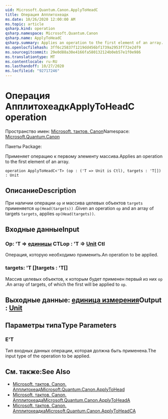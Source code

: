 ```yaml
---
uid: Microsoft.Quantum.Canon.ApplyToHeadC
title: Операция Апплитохеадк
ms.date: 10/26/2020 12:00:00 AM
ms.topic: article
qsharp.kind: operation
qsharp.namespace: Microsoft.Quantum.Canon
qsharp.name: ApplyToHeadC
qsharp.summary: Applies an operation to the first element of an array.
ms.openlocfilehash: 3ff6c25837f1219dd456bf1739a2953ff72e2df9
ms.sourcegitcommit: 29e0d88a30e4166fa580132124b0eb57e1f0e986
ms.translationtype: MT
ms.contentlocale: ru-RU
ms.lasthandoff: 10/27/2020
ms.locfileid: "92717246"
---
```

# <a name="applytoheadc-operation"></a><span data-ttu-id="86916-102">Операция Апплитохеадк</span><span class="sxs-lookup"><span data-stu-id="86916-102">ApplyToHeadC operation</span></span>

<span data-ttu-id="86916-103">Пространство имен: [Microsoft. тактов. Canon](xref:Microsoft.Quantum.Canon)</span><span class="sxs-lookup"><span data-stu-id="86916-103">Namespace: [Microsoft.Quantum.Canon](xref:Microsoft.Quantum.Canon)</span></span>

<span data-ttu-id="86916-104">Пакеты [](https://nuget.org/packages/)</span><span class="sxs-lookup"><span data-stu-id="86916-104">Package: [](https://nuget.org/packages/)</span></span>


<span data-ttu-id="86916-105">Применяет операцию к первому элементу массива.</span><span class="sxs-lookup"><span data-stu-id="86916-105">Applies an operation to the first element of an array.</span></span>

```qsharp
operation ApplyToHeadC<'T> (op : ('T => Unit is Ctl), targets : 'T[]) : Unit
```


## <a name="description"></a><span data-ttu-id="86916-106">Описание</span><span class="sxs-lookup"><span data-stu-id="86916-106">Description</span></span>

<span data-ttu-id="86916-107">При наличии операции `op` и массива целевых объектов `targets` применяется `op(Head(targets))` .</span><span class="sxs-lookup"><span data-stu-id="86916-107">Given an operation `op` and an array of targets `targets`, applies `op(Head(targets))`.</span></span>

## <a name="input"></a><span data-ttu-id="86916-108">Входные данные</span><span class="sxs-lookup"><span data-stu-id="86916-108">Input</span></span>

### <a name="op--t--unit-ctl"></a><span data-ttu-id="86916-109">Op: 'T => [единицы](xref:microsoft.quantum.lang-ref.unit) CTL</span><span class="sxs-lookup"><span data-stu-id="86916-109">op : 'T => [Unit](xref:microsoft.quantum.lang-ref.unit) Ctl</span></span>

<span data-ttu-id="86916-110">Операция, которую необходимо применить.</span><span class="sxs-lookup"><span data-stu-id="86916-110">An operation to be applied.</span></span>


### <a name="targets--t"></a><span data-ttu-id="86916-111">targets: 'T []</span><span class="sxs-lookup"><span data-stu-id="86916-111">targets : 'T[]</span></span>

<span data-ttu-id="86916-112">Массив целевых объектов, к которым будет применен первый из них `op` .</span><span class="sxs-lookup"><span data-stu-id="86916-112">An array of targets, of which the first will be applied to `op`.</span></span>



## <a name="output--unit"></a><span data-ttu-id="86916-113">Выходные данные: [единица измерения](xref:microsoft.quantum.lang-ref.unit)</span><span class="sxs-lookup"><span data-stu-id="86916-113">Output : [Unit](xref:microsoft.quantum.lang-ref.unit)</span></span>



## <a name="type-parameters"></a><span data-ttu-id="86916-114">Параметры типа</span><span class="sxs-lookup"><span data-stu-id="86916-114">Type Parameters</span></span>

### <a name="t"></a><span data-ttu-id="86916-115">Е</span><span class="sxs-lookup"><span data-stu-id="86916-115">'T</span></span>

<span data-ttu-id="86916-116">Тип входных данных операции, которая должна быть применена.</span><span class="sxs-lookup"><span data-stu-id="86916-116">The input type of the operation to be applied.</span></span>

## <a name="see-also"></a><span data-ttu-id="86916-117">См. также:</span><span class="sxs-lookup"><span data-stu-id="86916-117">See Also</span></span>

- [<span data-ttu-id="86916-118">Microsoft. тактов. Canon. Апплитохеад</span><span class="sxs-lookup"><span data-stu-id="86916-118">Microsoft.Quantum.Canon.ApplyToHead</span></span>](xref:Microsoft.Quantum.Canon.ApplyToHead)
- [<span data-ttu-id="86916-119">Microsoft. тактов. Canon. Апплитохеада</span><span class="sxs-lookup"><span data-stu-id="86916-119">Microsoft.Quantum.Canon.ApplyToHeadA</span></span>](xref:Microsoft.Quantum.Canon.ApplyToHeadA)
- [<span data-ttu-id="86916-120">Microsoft. тактов. Canon. Апплитохеадка</span><span class="sxs-lookup"><span data-stu-id="86916-120">Microsoft.Quantum.Canon.ApplyToHeadCA</span></span>](xref:Microsoft.Quantum.Canon.ApplyToHeadCA)